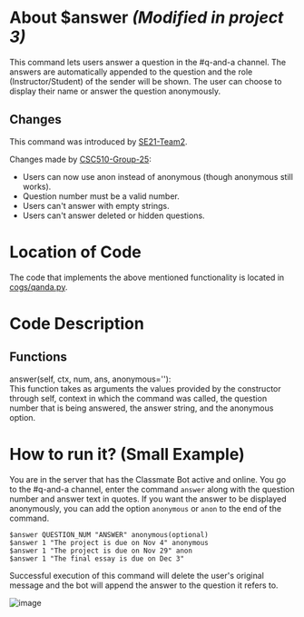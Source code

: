 # About $answer _(Modified in project 3)_
This command lets users answer a question in the #q-and-a channel. The answers are automatically appended to the question and the role (Instructor/Student) of the sender will be shown. The user can choose to display their name or answer the question anonymously. 

## Changes

This command was introduced by [SE21-Team2](https://github.com/SE21-Team2/ClassMateBot/).  

Changes made by [CSC510-Group-25](https://github.com/CSC510-Group-25/ClassMateBot/):  

* Users can now use anon instead of anonymous (though anonymous still works).
* Question number must be a valid number.
* Users can't answer with empty strings.
* Users can't answer deleted or hidden questions.


# Location of Code
The code that implements the above mentioned functionality is located in [cogs/qanda.py](https://github.com/CSC510-Group-25/ClassMateBot/blob/main/cogs/qanda.py).

# Code Description
## Functions
answer(self, ctx, num, ans, anonymous=''): <br>
This function takes as arguments the values provided by the constructor through self, context in which the command was called, the question number that is being answered, the answer string, and the anonymous option.

# How to run it? (Small Example)
You are in the server that has the Classmate Bot active and online. You go to
 the #q-and-a channel, enter the command `answer` along with the question number and answer text in quotes. If you want the answer to be displayed anonymously, you can add the option `anonymous` or `anon` to the end of the command.
```
$answer QUESTION_NUM "ANSWER" anonymous(optional)
$answer 1 "The project is due on Nov 4" anonymous
$answer 1 "The project is due on Nov 29" anon
$answer 1 "The final essay is due on Dec 3"
```
Successful execution of this command will delete the user's original message and the bot will
 append the answer to the question it refers to. 

![image](https://user-images.githubusercontent.com/32313919/140245276-e2752e1b-eea0-4998-9dcc-2f6c6df6dac4.png)

